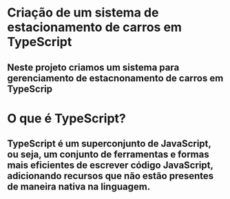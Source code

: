 # Criação de um sistema de estacionamento de carros em TypeScript

## Neste projeto criamos um sistema para gerenciamento de estacnonamento de carros em TypeScrip

# O que é TypeScript?

## TypeScript é um superconjunto de JavaScript, ou seja, um conjunto de ferramentas e formas mais eficientes de escrever código JavaScript, adicionando recursos que não estão presentes de maneira nativa na linguagem.
